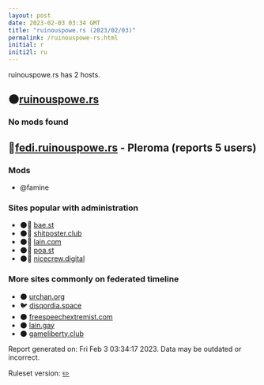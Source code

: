 ```yaml
---
layout: post
date: 2023-02-03 03:34 GMT
title: "ruinouspowe.rs (2023/02/03)"
permalink: /ruinouspowe-rs.html
initial: r
initi2l: ru
---
```


ruinouspowe.rs has 2 hosts.

## 🌑[ruinouspowe.rs](https://ruinouspowe.rs)

### No mods found

## 🐘[fedi.ruinouspowe.rs](https://fedi.ruinouspowe.rs) - Pleroma (reports 5 users)

### Mods
 * @famine

### Sites popular with administration

* 🌑🧸 [bae.st](/bae-st.html)
* 🌑🧸 [shitposter.club](/shitposter-club.html)
* 🌑🧸 [lain.com](/lain-com.html)
* 🌑🧸 [poa.st](/poa-st.html)
* 🌑🧸 [nicecrew.digital](/nicecrew-digital.html)

### More sites commonly on federated timeline

* 🌑 [urchan.org](/urchan-org.html)
* 🐦 [disqordia.space](/disqordia-space.html)
* 🌑 [freespeechextremist.com](/freespeechextremist-com.html)
* 🌑 [lain.gay](/lain-gay.html)
* 🌑 [gameliberty.club](/gameliberty-club.html)

Report generated on: Fri Feb  3 03:34:17 2023. Data may be outdated or incorrect.

Ruleset version: [✏️](/version-pencil)
